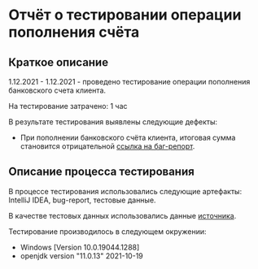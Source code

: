 # Отчёт о тестировании операции пополнения счёта

## Краткое описание

1.12.2021 - 1.12.2021 - проведено тестирование операции пополнения банковского счета клиента. 

На тестирование затрачено: 1 час

В результате тестирования выявлены следующие дефекты:
* При пополнении банковского счёта клиента, итоговая сумма становится отрицательной [ссылка на баг-репорт](https://github.com/by4enkova/hw_money_transfer/issues/1#issue-1068597179).

## Описание процесса тестирования

В процессе тестирования использовались следующие артефакты: IntelliJ IDEA, bug-report, тестовые данные.



В качестве тестовых данных использовались данные [источника](https://github.com/netology-code/javaqa-homeworks/blob/master/intro/MERGED.md.).

Тестирование производилось в следующем окружении:
* Windows [Version 10.0.19044.1288]
* openjdk version "11.0.13" 2021-10-19
